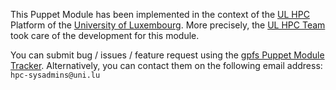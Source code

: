 This Puppet Module has been implemented in the context of the [UL HPC](http://hpc.uni.lu) Platform of the [University of Luxembourg](http://www.uni.lu).
More precisely, the [UL HPC Team](https://hpc.uni.lu/about/team.html#system-administrators) took care of the development for this module.

You can submit bug / issues / feature request using the [gpfs Puppet Module Tracker](https://github.com/ULHPC/puppet-gpfs/issues).
Alternatively, you can contact them on the following email address: `hpc-sysadmins@uni.lu`
